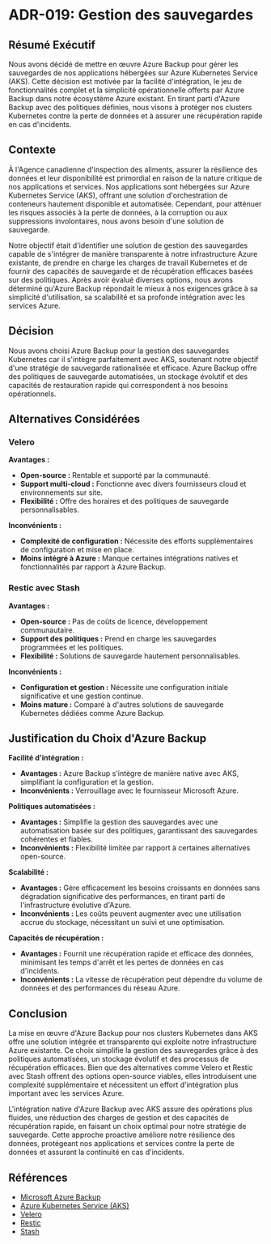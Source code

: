 # ADR-019: Gestion des sauvegardes

## Résumé Exécutif

Nous avons décidé de mettre en œuvre Azure Backup pour gérer les sauvegardes
de nos applications hébergées sur Azure Kubernetes Service (AKS). Cette
décision est motivée par la facilité d'intégration, le jeu de fonctionnalités
complet et la simplicité opérationnelle offerts par Azure Backup dans notre
écosystème Azure existant. En tirant parti d'Azure Backup avec des politiques
définies, nous visons à protéger nos clusters Kubernetes contre la perte de
données et à assurer une récupération rapide en cas d'incidents.

## Contexte

À l'Agence canadienne d'inspection des aliments, assurer la résilience des
données et leur disponibilité est primordial en raison de la nature critique
de nos applications et services. Nos applications sont hébergées sur Azure
Kubernetes Service (AKS), offrant une solution d'orchestration de conteneurs
hautement disponible et automatisée. Cependant, pour atténuer les risques
associés à la perte de données, à la corruption ou aux suppressions
involontaires, nous avons besoin d'une solution de sauvegarde.

Notre objectif était d'identifier une solution de gestion des sauvegardes
capable de s'intégrer de manière transparente à notre infrastructure Azure
existante, de prendre en charge les charges de travail Kubernetes et de fournir
des capacités de sauvegarde et de récupération efficaces basées sur des
politiques. Après avoir évalué diverses options, nous avons déterminé
qu'Azure Backup répondait le mieux à nos exigences grâce à sa simplicité
d'utilisation, sa scalabilité et sa profonde intégration avec les
services Azure.

## Décision

Nous avons choisi Azure Backup pour la gestion des sauvegardes Kubernetes
car il s'intègre parfaitement avec AKS, soutenant notre objectif d'une
stratégie de sauvegarde rationalisée et efficace. Azure Backup offre des
politiques de sauvegarde automatisées, un stockage évolutif et des capacités
de restauration rapide qui correspondent à nos besoins opérationnels.

## Alternatives Considérées

### Velero

**Avantages :**

- **Open-source :** Rentable et supporté par la communauté.
- **Support multi-cloud :** Fonctionne avec divers fournisseurs
cloud et environnements sur site.
- **Flexibilité :** Offre des horaires et des politiques de
sauvegarde personnalisables.

**Inconvénients :**

- **Complexité de configuration :** Nécessite des efforts supplémentaires
de configuration et mise en place.
- **Moins intégré à Azure :** Manque certaines intégrations natives
et fonctionnalités par rapport à Azure Backup.

### Restic avec Stash

**Avantages :**

- **Open-source :** Pas de coûts de licence, développement communautaire.
- **Support des politiques :** Prend en charge les sauvegardes programmées
et les politiques.
- **Flexibilité :** Solutions de sauvegarde hautement personnalisables.

**Inconvénients :**

- **Configuration et gestion :** Nécessite une configuration initiale
significative et une gestion continue.
- **Moins mature :** Comparé à d'autres solutions de sauvegarde Kubernetes
dédiées comme Azure Backup.

## Justification du Choix d'Azure Backup

**Facilité d'intégration :**

- **Avantages :** Azure Backup s'intègre de manière native avec AKS,
simplifiant la configuration et la gestion.
- **Inconvénients :** Verrouillage avec le fournisseur Microsoft Azure.

**Politiques automatisées :**

- **Avantages :** Simplifie la gestion des sauvegardes avec une automatisation
basée sur des politiques, garantissant des sauvegardes cohérentes et fiables.
- **Inconvénients :** Flexibilité limitée par rapport à certaines alternatives
open-source.

**Scalabilité :**

- **Avantages :** Gère efficacement les besoins croissants en données sans
dégradation significative des performances, en tirant parti de
l'infrastructure évolutive d'Azure.
- **Inconvénients :** Les coûts peuvent augmenter avec une utilisation accrue
du stockage, nécessitant un suivi et une optimisation.

**Capacités de récupération :**

- **Avantages :** Fournit une récupération rapide et efficace des données,
minimisant les temps d'arrêt et les pertes de données en cas d'incidents.
- **Inconvénients :** La vitesse de récupération peut dépendre du volume
de données et des performances du réseau Azure.

## Conclusion

La mise en œuvre d'Azure Backup pour nos clusters Kubernetes dans AKS offre une
solution intégrée et transparente qui exploite notre infrastructure Azure
existante. Ce choix simplifie la gestion des sauvegardes grâce à des politiques
automatisées, un stockage évolutif et des processus de récupération efficaces.
Bien que des alternatives comme Velero et Restic avec Stash offrent des options
open-source viables, elles introduisent une complexité supplémentaire et
nécessitent un effort d'intégration plus important avec les services Azure.

L'intégration native d'Azure Backup avec AKS assure des opérations plus
fluides, une réduction des charges de gestion et des capacités de récupération
rapide, en faisant un choix optimal pour notre stratégie de sauvegarde. Cette
approche proactive améliore notre résilience des données, protégeant nos
applications et services contre la perte de données et assurant la
continuité en cas d'incidents.

## Références

- [Microsoft Azure Backup](https://azure.microsoft.com/en-us/products/backup/)
- [Azure Kubernetes Service (AKS)](https://azure.microsoft.com/en-us/products/kubernetes-service)
- [Velero](https://github.com/vmware-tanzu/velero)
- [Restic](https://github.com/restic/restic)
- [Stash](https://github.com/stashed/stash)
